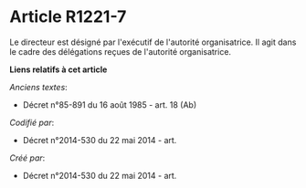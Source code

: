 # Article R1221-7

Le directeur est désigné par l'exécutif de l'autorité organisatrice. Il agit dans le cadre des délégations reçues de
l'autorité organisatrice.

**Liens relatifs à cet article**

_Anciens textes_:

  - Décret n°85-891 du 16 août 1985 - art. 18 (Ab)

_Codifié par_:

  - Décret n°2014-530 du 22 mai 2014 - art.

_Créé par_:

  - Décret n°2014-530 du 22 mai 2014 - art.
